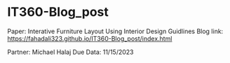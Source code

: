 # IT360-Blog_post
Paper: Interative Furniture Layout Using Interior Design Guidlines
Blog link: https://fahadali323.github.io/IT360-Blog_post/index.html
 
Partner: Michael Halaj
Due Data: 11/15/2023
